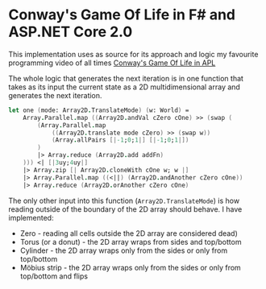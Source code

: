 # Conway's Game Of Life in F# and ASP.NET Core 2.0

This implementation uses as source for its approach and logic my favourite programming video of all times [Conway's Game Of Life in APL](https://www.youtube.com/watch?v=a9xAKttWgP4)

The whole logic that generates the next iteration is in one function that takes as its input the current state as a 2D multidimensional array and generates the next iteration.

```fs
let one (mode: Array2D.TranslateMode) (w: World) =
    Array.Parallel.map ((Array2D.andVal cZero cOne) >> (swap (
        (Array.Parallel.map
            ((Array2D.translate mode cZero) >> (swap w))
            (Array.allPairs [|-1;0;1|] [|-1;0;1|])
        )
        |> Array.reduce (Array2D.add addFn)
    ))) <| [|3uy;4uy|]
    |> Array.zip [| Array2D.cloneWith cOne w; w |]
    |> Array.Parallel.map ((<||) (Array2D.andAnother cZero cOne))
    |> Array.reduce (Array2D.orAnother cZero cOne)
```

The only other input into this function (`Array2D.TranslateMode`) is how reading outside of the boundary of the 2D array should behave. I have implemented:

- Zero - reading all cells outside the 2D array are considered dead)
- Torus (or a donut) - the 2D array wraps from sides and top/bottom
-	Cylinder - the 2D array wraps only from the sides or only from top/bottom
- Möbius strip - the 2D array wraps only from the sides or only from top/bottom and flips
